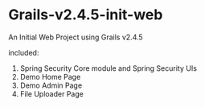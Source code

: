 # Grails-v2.4.5-init-web
An Initial Web Project using Grails v2.4.5

included:
 1. Spring Security Core module and Spring Security UIs
 2. Demo Home Page
 3. Demo Admin Page
 4. File Uploader Page
